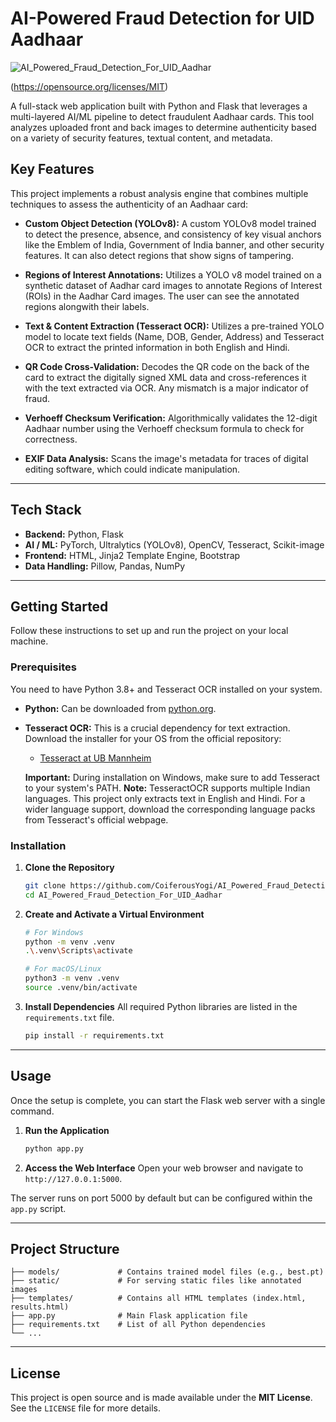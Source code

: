 # AI-Powered Fraud Detection for UID Aadhaar

[](https://opensource.org/licenses/MIT)

![AI_Powered_Fraud_Detection_For_UID_Aadhar](https://socialify.git.ci/CoiferousYogi/AI_Powered_Fraud_Detection_For_UID_Aadhar/image?font=Inter&forks=1&issues=1&language=1&name=1&owner=1&pattern=Circuit+Board&pulls=1&stargazers=1&theme=Dark)


(https://opensource.org/licenses/MIT)


A full-stack web application built with Python and Flask that leverages a multi-layered AI/ML pipeline to detect fraudulent Aadhaar cards. This tool analyzes uploaded front and back images to determine authenticity based on a variety of security features, textual content, and metadata.

## Key Features

This project implements a robust analysis engine that combines multiple techniques to assess the authenticity of an Aadhaar card:

  * **Custom Object Detection (YOLOv8):** A custom YOLOv8 model trained to detect the presence, absence, and consistency of key visual anchors like the Emblem of India, Government of India banner, and other security features. It can also detect regions that show signs of tampering.

  * **Regions of Interest Annotations:** Utilizes a YOLO v8 model trained on a synthetic dataset of Aadhar card images to annotate Regions of Interest (ROIs) in the Aadhar Card images. The user can see the annotated regions alongwith their labels. 

  * **Text & Content Extraction (Tesseract OCR):** Utilizes a pre-trained YOLO model to locate text fields (Name, DOB, Gender, Address) and Tesseract OCR to extract the printed information in both English and Hindi.

  * **QR Code Cross-Validation:** Decodes the QR code on the back of the card to extract the digitally signed XML data and cross-references it with the text extracted via OCR. Any mismatch is a major indicator of fraud.

  * **Verhoeff Checksum Verification:** Algorithmically validates the 12-digit Aadhaar number using the Verhoeff checksum formula to check for correctness.

  * **EXIF Data Analysis:** Scans the image's metadata for traces of digital editing software, which could indicate manipulation.

-----

## Tech Stack

  * **Backend:** Python, Flask
  * **AI / ML:** PyTorch, Ultralytics (YOLOv8), OpenCV, Tesseract, Scikit-image
  * **Frontend:** HTML, Jinja2 Template Engine, Bootstrap
  * **Data Handling:** Pillow, Pandas, NumPy

-----

## Getting Started

Follow these instructions to set up and run the project on your local machine.

### Prerequisites

You need to have Python 3.8+ and Tesseract OCR installed on your system.

  * **Python:** Can be downloaded from [python.org](https://www.python.org/downloads/).

  * **Tesseract OCR:** This is a crucial dependency for text extraction. Download the installer for your OS from the official repository:

      * [Tesseract at UB Mannheim](https://www.google.com/search?q=https://github.com/UB-Mannheim/tesseract/wiki)

    **Important:** During installation on Windows, make sure to add Tesseract to your system's PATH.
    **Note:** TesseractOCR supports multiple Indian languages. This project only extracts text in English and Hindi. For a wider language support, download the corresponding language packs from Tesseract's official webpage. 

### Installation

1.  **Clone the Repository**

    ```bash
    git clone https://github.com/CoiferousYogi/AI_Powered_Fraud_Detection_For_UID_Aadhar.git
    cd AI_Powered_Fraud_Detection_For_UID_Aadhar
    ```

2.  **Create and Activate a Virtual Environment**

    ```bash
    # For Windows
    python -m venv .venv
    .\.venv\Scripts\activate

    # For macOS/Linux
    python3 -m venv .venv
    source .venv/bin/activate
    ```

3.  **Install Dependencies**
    All required Python libraries are listed in the `requirements.txt` file.

    ```bash
    pip install -r requirements.txt
    ```

-----

## Usage

Once the setup is complete, you can start the Flask web server with a single command.

1.  **Run the Application**

    ```bash
    python app.py
    ```

2.  **Access the Web Interface**
    Open your web browser and navigate to `http://127.0.0.1:5000`.

The server runs on port 5000 by default but can be configured within the `app.py` script.

-----

## Project Structure

```
├── models/             # Contains trained model files (e.g., best.pt)
├── static/             # For serving static files like annotated images
├── templates/          # Contains all HTML templates (index.html, results.html)
├── app.py              # Main Flask application file
├── requirements.txt    # List of all Python dependencies
└── ...
```

-----

## License

This project is open source and is made available under the **MIT License**. See the `LICENSE` file for more details.
